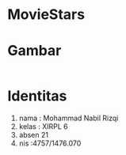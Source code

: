 # MovieStars

<h1> Gambar </h1>
<img src:https://github.com/nabilrizqi21/MovieStars/blob/master/Screenshot_20170516-210852.png/>

<h1> Identitas </h1>
<ol>
<li> nama : Mohammad Nabil Rizqi </li>
<li> kelas : XIRPL 6 </li>
<li> absen 21</li>
<li> nis :4757/1476.070 </li>
</ol>
